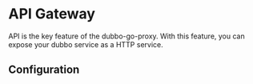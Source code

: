 # API Gateway
API is the key feature of the dubbo-go-proxy. With this feature, you can expose your dubbo service as a HTTP service.
## Configuration
